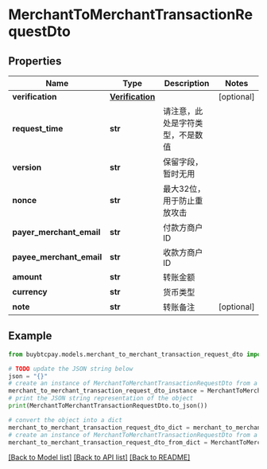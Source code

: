 # MerchantToMerchantTransactionRequestDto


## Properties

Name | Type | Description | Notes
------------ | ------------- | ------------- | -------------
**verification** | [**Verification**](Verification.md) |  | [optional] 
**request_time** | **str** | 请注意，此处是字符类型，不是数值 | 
**version** | **str** | 保留字段，暂时无用 | 
**nonce** | **str** | 最大32位，用于防止重放攻击 | 
**payer_merchant_email** | **str** | 付款方商户ID | 
**payee_merchant_email** | **str** | 收款方商户ID | 
**amount** | **str** | 转账金额 | 
**currency** | **str** | 货币类型 | 
**note** | **str** | 转账备注 | [optional] 

## Example

```python
from buybtcpay.models.merchant_to_merchant_transaction_request_dto import MerchantToMerchantTransactionRequestDto

# TODO update the JSON string below
json = "{}"
# create an instance of MerchantToMerchantTransactionRequestDto from a JSON string
merchant_to_merchant_transaction_request_dto_instance = MerchantToMerchantTransactionRequestDto.from_json(json)
# print the JSON string representation of the object
print(MerchantToMerchantTransactionRequestDto.to_json())

# convert the object into a dict
merchant_to_merchant_transaction_request_dto_dict = merchant_to_merchant_transaction_request_dto_instance.to_dict()
# create an instance of MerchantToMerchantTransactionRequestDto from a dict
merchant_to_merchant_transaction_request_dto_from_dict = MerchantToMerchantTransactionRequestDto.from_dict(merchant_to_merchant_transaction_request_dto_dict)
```
[[Back to Model list]](../README.md#documentation-for-models) [[Back to API list]](../README.md#documentation-for-api-endpoints) [[Back to README]](../README.md)


